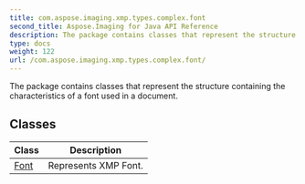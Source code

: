 ```yaml
---
title: com.aspose.imaging.xmp.types.complex.font
second_title: Aspose.Imaging for Java API Reference
description: The package contains classes that represent the structure containing the characteristics of a font used in a document.
type: docs
weight: 122
url: /com.aspose.imaging.xmp.types.complex.font/
---
```


The package contains classes that represent the structure containing the characteristics of a font used in a document.


## Classes

| Class | Description |
| --- | --- |
| [Font](../com.aspose.imaging.xmp.types.complex.font/font) | Represents XMP Font. |

